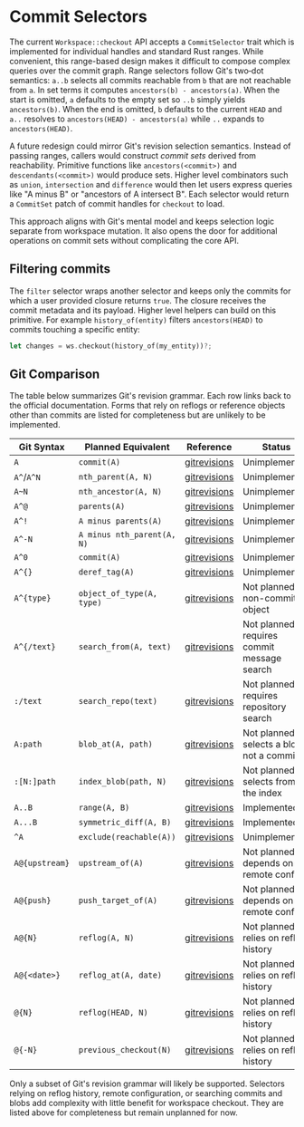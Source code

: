 # Commit Selectors

The current `Workspace::checkout` API accepts a `CommitSelector` trait which is
implemented for individual handles and standard Rust ranges. While convenient,
this range-based design makes it difficult to compose complex queries over the
commit graph. Range selectors follow Git's two‑dot semantics: `a..b` selects
all commits reachable from `b` that are not reachable from `a`. In set terms it
computes `ancestors(b) - ancestors(a)`. When the start is omitted, `a`
defaults to the empty set so `..b` simply yields `ancestors(b)`. When the end is
omitted, `b` defaults to the current `HEAD` and `a..` resolves to
`ancestors(HEAD) - ancestors(a)` while `..` expands to `ancestors(HEAD)`.

A future redesign could mirror Git's revision selection semantics.
Instead of passing ranges, callers would construct *commit sets* derived from
reachability.  Primitive functions like `ancestors(<commit>)` and
`descendants(<commit>)` would produce sets.  Higher level combinators such as
`union`, `intersection` and `difference` would then let users express queries
like "A minus B" or "ancestors of A intersect B".  Each selector would return
a `CommitSet` patch of commit handles for `checkout` to load.

This approach aligns with Git's mental model and keeps selection logic separate
from workspace mutation.  It also opens the door for additional operations on
commit sets without complicating the core API.

## Filtering commits

The `filter` selector wraps another selector and keeps only the commits for
which a user provided closure returns `true`. The closure receives the commit
metadata and its payload. Higher level helpers can build on this primitive. For
example `history_of(entity)` filters `ancestors(HEAD)` to commits touching a
specific entity:

```rust
let changes = ws.checkout(history_of(my_entity))?;
```

## Git Comparison

The table below summarizes Git's revision grammar. Each row links back to the
official documentation. Forms that rely on reflogs or reference objects other
than commits are listed for completeness but are unlikely to be implemented.

| Git Syntax | Planned Equivalent | Reference | Status |
|-----------|-------------------|-----------|--------|
| `A` | `commit(A)` | [gitrevisions](https://git-scm.com/docs/gitrevisions#_specifying_revisions) | Unimplemented |
| `A^`/`A^N` | `nth_parent(A, N)` | [gitrevisions](https://git-scm.com/docs/gitrevisions#Documentation/gitrevisions.txt-revnegHEADv1510) | Unimplemented |
| `A~N` | `nth_ancestor(A, N)` | [gitrevisions](https://git-scm.com/docs/gitrevisions#Documentation/gitrevisions.txt-revnegHEADmaster3) | Unimplemented |
| `A^@` | `parents(A)` | [gitrevisions](https://git-scm.com/docs/gitrevisions#Documentation/gitrevisions.txt-revegHEAD) | Unimplemented |
| `A^!` | `A minus parents(A)` | [gitrevisions](https://git-scm.com/docs/gitrevisions#Documentation/gitrevisions.txt-revegHEAD-1) | Unimplemented |
| `A^-N` | `A minus nth_parent(A, N)` | [gitrevisions](https://git-scm.com/docs/gitrevisions#Documentation/gitrevisions.txt-rev-negHEAD-HEAD-2) | Unimplemented |
| `A^0` | `commit(A)` | [gitrevisions](https://git-scm.com/docs/gitrevisions#Documentation/gitrevisions.txt-revnegHEADv1510) | Unimplemented |
| `A^{}` | `deref_tag(A)` | [gitrevisions](https://git-scm.com/docs/gitrevisions#Documentation/gitrevisions.txt-revegv0998) | Unimplemented |
| `A^{type}` | `object_of_type(A, type)` | [gitrevisions](https://git-scm.com/docs/gitrevisions#Documentation/gitrevisions.txt-revtypeegv0998commit) | Not planned: non-commit object |
| `A^{/text}` | `search_from(A, text)` | [gitrevisions](https://git-scm.com/docs/gitrevisions#Documentation/gitrevisions.txt-revtextegHEADfixnastybug) | Not planned: requires commit message search |
| `:/text` | `search_repo(text)` | [gitrevisions](https://git-scm.com/docs/gitrevisions#Documentation/gitrevisions.txt-textegfixnastybug) | Not planned: requires repository search |
| `A:path` | `blob_at(A, path)` | [gitrevisions](https://git-scm.com/docs/gitrevisions#Documentation/gitrevisions.txt-revpathegHEADREADMEmasterREADME) | Not planned: selects a blob not a commit |
| `:[N:]path` | `index_blob(path, N)` | [gitrevisions](https://git-scm.com/docs/gitrevisions#Documentation/gitrevisions.txt-npatheg0READMEREADME) | Not planned: selects from the index |
| `A..B` | `range(A, B)` | [gitrevisions](https://git-scm.com/docs/gitrevisions#Documentation/gitrevisions.txt-Thetwo-dotRangeNotation) | Implemented |
| `A...B` | `symmetric_diff(A, B)` | [gitrevisions](https://git-scm.com/docs/gitrevisions#Documentation/gitrevisions.txt-Thethree-dotSymmetricDifferenceNotation) | Implemented |
| `^A` | `exclude(reachable(A))` | [gitrevisions](https://git-scm.com/docs/gitrevisions#_commit_exclusions) | Unimplemented |
| `A@{upstream}` | `upstream_of(A)` | [gitrevisions](https://git-scm.com/docs/gitrevisions#Documentation/gitrevisions.txt-branchnameupstreamegmasterupstreamu) | Not planned: depends on remote config |
| `A@{push}` | `push_target_of(A)` | [gitrevisions](https://git-scm.com/docs/gitrevisions#Documentation/gitrevisions.txt-branchnamepushegmasterpushpush) | Not planned: depends on remote config |
| `A@{N}` | `reflog(A, N)` | [gitrevisions](https://git-scm.com/docs/gitrevisions#Documentation/gitrevisions.txt-refnamenegmaster1) | Not planned: relies on reflog history |
| `A@{<date>}` | `reflog_at(A, date)` | [gitrevisions](https://git-scm.com/docs/gitrevisions#Documentation/gitrevisions.txt-refnamedateegmasteryesterdayHEAD5minutesago) | Not planned: relies on reflog history |
| `@{N}` | `reflog(HEAD, N)` | [gitrevisions](https://git-scm.com/docs/gitrevisions#Documentation/gitrevisions.txt-neg1) | Not planned: relies on reflog history |
| `@{-N}` | `previous_checkout(N)` | [gitrevisions](https://git-scm.com/docs/gitrevisions#Documentation/gitrevisions.txt--neg-1) | Not planned: relies on reflog history |

Only a subset of Git's revision grammar will likely be supported. Selectors relying on reflog history, remote configuration, or searching commits and blobs add complexity with little benefit for workspace checkout. They are listed above for completeness but remain unplanned for now.

